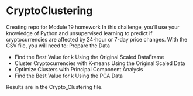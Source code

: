 # CryptoClustering
Creating repo for Module 19 homework
In this challenge, you’ll use your knowledge of Python and unsupervised learning to predict if cryptocurrencies are affected by 24-hour or 7-day price changes.
With the CSV file, you will need to:
Prepare the Data
- Find the Best Value for k Using the Original Scaled DataFrame
- Cluster Cryptocurrencies with K-means Using the Original Scaled Data
- Optimize Clusters with Principal Component Analysis
- Find the Best Value for k Using the PCA Data

Results are in the Crypto_Clustering file.
